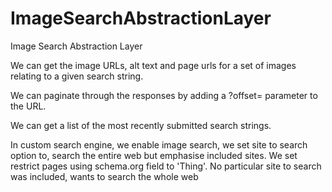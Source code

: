 # ImageSearchAbstractionLayer
Image Search Abstraction Layer

We can get the image URLs, alt text and page urls for a set of images relating to a given search string.

We can paginate through the responses by adding a ?offset=<number> parameter to the URL.

We can get a list of the most recently submitted search strings.

In custom search engine, we enable image search, we set site to search option to, search the entire web but emphasise included sites. We set restrict pages using schema.org field to 'Thing'. No particular site to search was included, wants to search the whole web 
